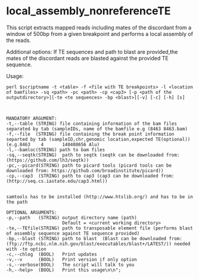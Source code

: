 # local_assembly_nonreferenceTE
This script extracts mapped reads including mates of the discordant from a window of 500bp from a given breakpoint and performs a local assembly of the reads. 

Additional options: If TE sequences and path to blast are provided,the mates of the discordant reads are blasted against the provided TE sequence.

Usage:

    perl $scriptname -t <table> -f <file with TE breakpoints> -l <location of bamfiles> -sq <path> -pc <path> -cp <cap3> [-p <path of the outputdirectory>][-te <te sequences> -bp <blast>][-v] [-c] [-h] [s] 
	
	
	
    MANDATORY ARGUMENT:	
    -t,--table (STRING) file containing information of the bam files separated by tab (sampleIDs, name of the bamfile e.g (8463 8463.bam) 
    -f,--file  (STRING) file containing the break point information separted by tab (sampleID,chr,genomic location,expected TE(optional))  (e.g.8463    4       140408656 Alu) 
    -l,--bamloc(STRING) path to bam files
    -sq,--seqtk(STRING)  path to seqtk (seqtk can be downloaded from: (https://github.com/lh3/seqtk))
    -pc,--picard(STRING) path to picard tools (picard tools can be downloaded from: https://github.com/broadinstitute/picard))
    -cp,--cap3  (STRING) path to cap3 (cap3 can be downloaded from: (http://seq.cs.iastate.edu/cap3.html)) 

    
    samtools has to be installed (http://www.htslib.org/) and has to be in the path
    	  
    OPTIONAL ARGUMENTS:
    -p,--path   (STRING) output directory name (path)
                         Default = <current working directory>
    -te,--TEfile(STRING) path to transposable element file (performs blast of assembly sequence against TE sequence provided)
    -bp,--blast (STRING) path to blast	(Blast can be downloaded from: (ftp://ftp.ncbi.nlm.nih.gov/blast/executables/blast+/LATEST/)) needed with -te option 
    -c,--chlog  (BOOL)   Print updates
    -v,--v      (BOOL)   Print version if only option
    -s,--verbose(BOOL)   The script will talk to you
    -h,--help>  (BOOL)   Print this usage\n\n";
    
     

